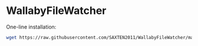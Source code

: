 # WallabyFileWatcher

One-line installation:

```bash
wget https://raw.githubusercontent.com/SAXTEN2011/WallabyFileWatcher/master/piInstall.sh && sudo chmod +x ./piInstall.sh && ./piInstall.sh
```
